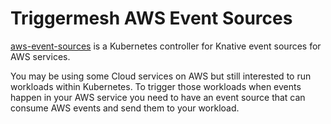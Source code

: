 # Triggermesh AWS Event Sources

[aws-event-sources](https://github.com/triggermesh/aws-event-sources) is a Kubernetes controller for Knative event sources for AWS services.

You may be using some Cloud services on AWS but still interested to run workloads within Kubernetes. To trigger those workloads when events happen in your AWS service you need to have an event source that can consume AWS events and send them to your workload.
